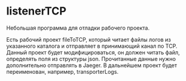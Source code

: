 # listenerTCP
Небольшая программа для отладки рабочего проекта. 

Есть рабочий проект fileToTCP, который читает файлы логов из указанного каталога и отправляет в принимающий канал по 
TCP. Данный проект будет модифицироваться, он должен читать файл, определять поля из структуры json. Прочитанные данные 
нужно дополнительно отправлять в Jaeger. 
В дальнейшем проект будет переименован, например, transporterLogs.